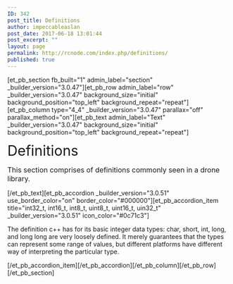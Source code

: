 ```yaml
---
ID: 342
post_title: Definitions
author: impeccableaslan
post_date: 2017-06-18 13:01:44
post_excerpt: ""
layout: page
permalink: http://rcnode.com/index.php/definitions/
published: true
---
```

[et_pb_section fb_built="1" admin_label="section" _builder_version="3.0.47"][et_pb_row admin_label="row" _builder_version="3.0.47" background_size="initial" background_position="top_left" background_repeat="repeat"][et_pb_column type="4_4" _builder_version="3.0.47" parallax="off" parallax_method="on"][et_pb_text admin_label="Text" _builder_version="3.0.47" background_size="initial" background_position="top_left" background_repeat="repeat"]<p class=""><span style="font-size: xx-large;"><span>Definitions</span></span></p>
<p class=""><span style="font-size: medium;">This section comprises of definitions commonly seen in a drone library.</span></p>[/et_pb_text][et_pb_accordion _builder_version="3.0.51" use_border_color="on" border_color="#000000"][et_pb_accordion_item title="int32_t, int16_t, int8_t, uint8_t, uint16_t, uin32_t" _builder_version="3.0.51" icon_color="#0c71c3"]<p>The definition c++ has for its basic integer data types: char, short, int, long, and long long are very loosely defined. It merely guarantees that the types can represent some range of values, but different platforms have different way of interpreting the particular type.</p>[/et_pb_accordion_item][/et_pb_accordion][/et_pb_column][/et_pb_row][/et_pb_section]
